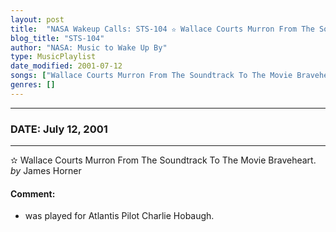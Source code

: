 ```yaml
---
layout: post
title:  "NASA Wakeup Calls: STS-104 ✫ Wallace Courts Murron From The Soundtrack To The Movie Braveheart. by James Horner ✵ July 12, 2001"
blog_title: "STS-104"
author: "NASA: Music to Wake Up By"
type: MusicPlaylist
date_modified: 2001-07-12
songs: ["Wallace Courts Murron From The Soundtrack To The Movie Braveheart. by James Horner"]
genres: []
---
```


----
### DATE: July 12, 2001
----
✫ Wallace Courts Murron From The Soundtrack To The Movie Braveheart. *by* James Horner  

#### Comment:
* was played for Atlantis Pilot Charlie Hobaugh.



<br/>
<center>
	<a target="_blank"
	   href="https://twitter.com/intent/tweet?hashtags=Space,NASA,Playlist,NASAWakeupCalls,SpaceProgram&text=🚀 {{ page.author}}, {{ page.title }}. {{ site.url }}{{ page.url }}&via=nasawakeupcalls"><i class="fab fa-twitter" title="Tweet this page" alt="Tweet this page" style="font-size: 1.3em;"></i></a>
	&nbsp; 	<i class="fas fa-user-astronaut" style="font-size: 1.5em;"></i> &nbsp;
    <a id="custom_amazon_link"
       type="amzn" search="#"
       category="popular music">
    <i class="fab fa-amazon" style="font-size: 1.3em;"></i></a>
</center>

<!-- Randomly resolve an individual entry from a song array -->
<script src="/assets/javascript/seedrandom.min.js"></script>
<script>
  var wake_me_up = ["Wallace Courts Murron From The Soundtrack To The Movie Braveheart. by James Horner"];
  var prng = new Math.seedrandom();
  function randomSong() {
    song = wake_me_up[Math.floor(Math.random() * wake_me_up.length)];
    var amazon_link = document.getElementById("custom_amazon_link");
    amazon_link.setAttribute("search", song);
  }
  window.onload = randomSong();
</script>
